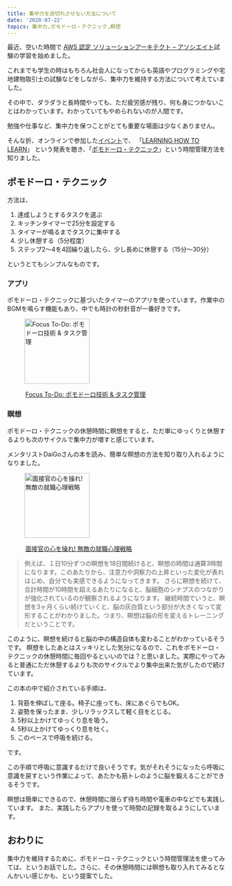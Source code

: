 ```yaml
---
title: 集中力を途切れさせない方法について
date: '2020-07-22'
topics: 集中力,ポモドーロ・テクニック,瞑想
---
```

最近、空いた時間で [AWS 認定 ソリューションアーキテクト – アソシエイト](https://aws.amazon.com/jp/certification/certified-solutions-architect-associate/)試験の学習を始めました。

これまでも学生の時はもちろん社会人になってからも英語やプログラミングや宅地建物取引士の試験などをしながら、集中力を維持する方法について考えていました。

その中で、ダラダラと長時間やっても、ただ疲労感が残り、何も身につかないことはわかっています。わかっていてもやめられないのが人間です。

勉強や仕事など、集中力を保つことがとても重要な場面は少なくありません。

そんな折、オンラインで参加した[イベント](https://try-english-lt.connpass.com/event/178498/)で、 「[LEARNING HOW TO LEARN](https://drive.google.com/file/d/1pstztq4aR1NyX3S9A0c3xqOlDXHcBZA1/view)」 という発表を聴き、「[ポモドーロ・テクニック](https://ja.wikipedia.org/wiki/%E3%83%9D%E3%83%A2%E3%83%89%E3%83%BC%E3%83%AD%E3%83%BB%E3%83%86%E3%82%AF%E3%83%8B%E3%83%83%E3%82%AF)」という時間管理方法を知りました。

## ポモドーロ・テクニック
方法は、

1. 達成しようとするタスクを選ぶ
1. キッチンタイマーで25分を設定する
1. タイマーが鳴るまでタスクに集中する
1. 少し休憩する（5分程度）
1. ステップ2～4を4回繰り返したら、少し長めに休憩する（15分～30分）

というとてもシンプルなものです。

### アプリ
ポモドーロ・テクニックに基づいたタイマーのアプリを使っています。作業中のBGMを鳴らす機能もあり、中でも時計の秒針音が一番好きです。

<figure>
  <img src="https://is1-ssl.mzstatic.com/image/thumb/Purple123/v4/94/e0/56/94e056b3-94e9-27fd-8be1-5d7460862c1c/AppIcon-1x_U007emarketing-0-7-0-0-85-220.png/246x0w.png" style="" alt="Focus To-Do: ポモドーロ技術 & タスク管理" height="150" width="150">
  <legend>

[Focus To-Do: ポモドーロ技術 & タスク管理](https://apps.apple.com/jp/app/focus-to-do-%E3%83%9D%E3%83%A2%E3%83%89%E3%83%BC%E3%83%AD%E6%8A%80%E8%A1%93-%E3%82%BF%E3%82%B9%E3%82%AF%E7%AE%A1%E7%90%86/id966057213)

  </legend>
</figure>

### 瞑想
ポモドーロ・テクニックの休憩時間に瞑想をすると、ただ単にゆっくりと休憩するよりも次のサイクルで集中力が増すと感じています。

メンタリストDaiGoさんの本を読み、簡単な瞑想の方法を知り取り入れるようになりました。

<figure>
<img alt="面接官の心を操れ! 無敵の就職心理戦略" src="https://images-na.ssl-images-amazon.com/images/I/5178VWPKJYL._SX339_BO1,204,203,200_.jpg" width="150">
<legend>

[面接官の心を操れ! 無敵の就職心理戦略](https://www.amazon.co.jp/%E9%9D%A2%E6%8E%A5%E5%AE%98%E3%81%AE%E5%BF%83%E3%82%92%E6%93%8D%E3%82%8C-%E7%84%A1%E6%95%B5%E3%81%AE%E5%B0%B1%E8%81%B7%E5%BF%83%E7%90%86%E6%88%A6%E7%95%A5-%E3%83%A1%E3%83%B3%E3%82%BF%E3%83%AA%E3%82%B9%E3%83%88-DaiGo/dp/4046017244/ref=sr_1_1?__mk_ja_JP=%E3%82%AB%E3%82%BF%E3%82%AB%E3%83%8A&dchild=1&keywords=daigo+%E5%B0%B1%E6%B4%BB&qid=1595482497&s=books&sr=1-1)

</legend>
</figure>

> 例えば、１日10分ずつの瞑想を18日間続けると、瞑想の時間は通算3時間になります。このあたりから、注意力や洞察力の上昇といった変化が表れはじめ、自分でも実感できるようになってきます。
> さらに瞑想を続けて、合計時間が10時間を超えるあたりになると、脳細胞のシナプスのつながりが強化されているのが観察されるようになります。
> 継続時間でいうと、瞑想を3ヶ月くらい続けていくと、脳の灰白質という部分が大きくなって変形することがわかりました。つまり、瞑想は脳の形を変えるトレーニングだということです。

このように、瞑想を続けると脳の中の構造自体も変わることがわかっているそうです。
瞑想をしたあとはスッキリとした気分になるので、これをポモドーロ・テクニックの休憩時間に毎回やるといいのでは？と思いました。実際にやってみると普通にただ休憩するよりも次のサイクルでより集中出来た気がしたので続けています。

この本の中で紹介されている手順は、

1. 背筋を伸ばして座る。椅子に座っても、床にあぐらでもOK。
1. 姿勢を保ったまま、少しリラックスして軽く目をとじる。
1. 5秒以上かけてゆっくり息を吸う。
1. 5秒以上かけてゆっくり息を吐く。
1. このペースで呼吸を続ける。

です。

この手順で呼吸に意識するだけで良いそうです。気がそれそうになったら呼吸に意識を戻すという作業によって、あたかも筋トレのように脳を鍛えることができるそうです。

瞑想は簡単にできるので、休憩時間に限らず待ち時間や電車の中などでも実践しています。
また、実践したらアプリを使って時間の記録を取るようにしています。

## おわりに
集中力を維持するために、ポモドーロ・テクニックという時間管理法を使ってみては、というお話でした。さらに、その休憩時間には瞑想も取り入れてみるとなんかいい感じかも、という提案でした。